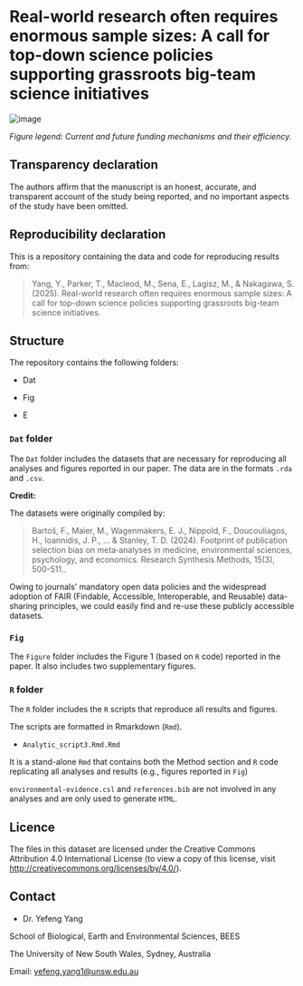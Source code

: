 # Real-world research often requires enormous sample sizes: A call for top-down science policies supporting grassroots big-team science initiatives

![image](https://github.com/user-attachments/assets/f68c8ba3-23da-421c-9321-b2d9e089523e)

*Figure legend: Current and future funding mechanisms and their efficiency.*

## Transparency declaration

The authors affirm that the manuscript is an honest, accurate, and transparent account of the study being reported, and no important
aspects of the study have been omitted.

## Reproducibility declaration

This is a repository containing the data and code for reproducing results from:    

> Yang, Y.,  Parker, T., Macleod, M., Sena, E., Lagisz, M., & Nakagawa, S. (2025). Real-world research often requires enormous sample sizes: A call for top-down science policies supporting grassroots big-team science initiatives.

## Structure

The repository contains the following folders:

- Dat

- Fig

- E

### `Dat` folder

The `Dat` folder includes the datasets that are necessary for reproducing all analyses and figures reported in our paper. The data are in the formats `.rda` and `.csv`.


**Credit:**

The datasets were originally compiled by:

> Bartoš, F., Maier, M., Wagenmakers, E. J., Nippold, F., Doucouliagos, H., Ioannidis, J. P., ... & Stanley, T. D. (2024). Footprint of publication selection bias on meta‐analyses in medicine, environmental sciences, psychology, and economics. Research Synthesis Methods, 15(3), 500-511..

Owing to journals’ mandatory open data policies and the widespread adoption of FAIR (Findable, Accessible, Interoperable, and Reusable) data-sharing principles, we could easily find and re-use these publicly accessible datasets.


### `Fig`

The `Figure` folder includes the Figure 1 (based on `R` code) reported in the paper. It also includes two supplementary figures.


### `R` folder

The `R` folder includes the `R` scripts that reproduce all results and figures. 

The scripts are formatted in Rmarkdown (`Rmd`).

- `Analytic_script3.Rmd.Rmd`

It is a stand-alone `Rmd` that contains both the Method section and `R` code replicating all analyses and results (e.g., figures reported in `Fig`)

`environmental-evidence.csl` and `references.bib` are not involved in any analyses and are only used to generate `HTML`.


## Licence

The files in this dataset are licensed under the Creative Commons Attribution 4.0 International License (to view a copy of this license, visit http://creativecommons.org/licenses/by/4.0/).

## Contact

- Dr. Yefeng Yang

School of Biological, Earth and Environmental Sciences, BEES

The University of New South Wales, Sydney, Australia

Email: yefeng.yang1@unsw.edu.au
